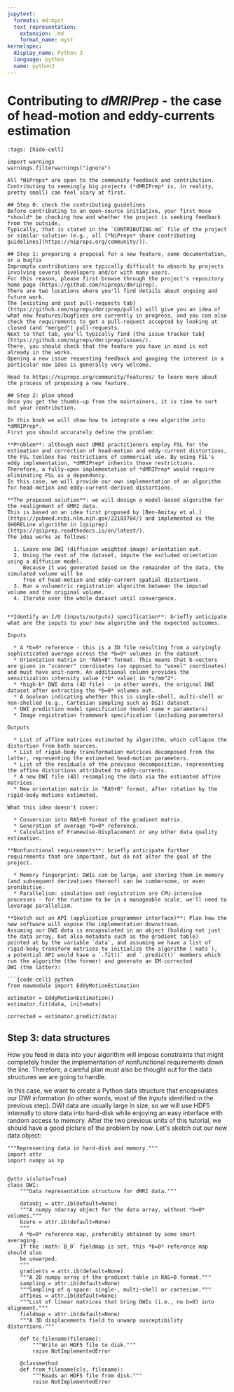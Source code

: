 ```yaml
---
jupytext:
  formats: md:myst
  text_representation:
    extension: .md
    format_name: myst
kernelspec:
  display_name: Python 3
  language: python
  name: python3
---
```


# Contributing to *dMRIPrep* - the case of head-motion and eddy-currents estimation

```{code-cell} python
:tags: [hide-cell]

import warnings
warnings.filterwarnings("ignore")

All *NiPreps* are open to the community feedback and contribution.
Contributing to seemingly big projects (*dMRIPrep* is, in reality, pretty small) can feel scary at first.

## Step 0: check the contributing guidelines
Before contributing to an open-source initiative, your first move *should* be checking how and whether the project is seeking feedback from the outside.
Typically, that is stated in the `CONTRIBUTING.md` file of the project or similar solution (e.g., all [*NiPreps* share contributing guidelines](https://nipreps.org/community/)).

## Step 1: preparing a proposal for a new feature, some documentation, or a bugfix
Impromptu contributions are typically difficult to absorb by projects involving several developers and/or with many users.
For this reason, please first browse through the project's repository home page (https://github.com/nipreps/dmriprep).
There are two locations where you'll find details about ongoing and future work.
The [existing and past pull-requests tab](https://github.com/nipreps/dmriprep/pulls) will give you an idea of what new features/bugfixes are currently in progress, and you can also check the requirements to get a pull-request accepted by looking at closed (and "merged") pull-requests.
Next to that tab, you'll typically find [the issue tracker tab](https://github.com/nipreps/dmriprep/issues/).
There, you should check that the feature you have in mind is not already in the works.
Opening a new issue requesting feedback and gauging the interest in a particular new idea is generally very welcome.

Head to https://nipreps.org/community/features/ to learn more about the process of proposing a new feature.

## Step 2: plan ahead
Once you get the thumbs-up from the maintainers, it is time to sort out your contribution.

In this book we will show how to integrate a new algorithm into *dMRIPrep*.
First you should accurately define the problem:

**Problem**: although most dMRI practitioners employ FSL for the estimation and correction of head-motion and eddy-current distortions, the FSL toolbox has restrictions of commercial use. By using FSL's eddy implementation, *dMRIPrep* inherits those restrictions.
Therefore, a fully-open implementation of *dMRIPrep* would require eliminating FSL as a dependency.
In this case, we will provide our own implementation of an algorithm for head-motion and eddy-current-derived distortions.

**The proposed solution**: we will design a model-based algorithm for the realignment of dMRI data.
This is based on an idea first proposed by [Ben-Amitay et al.](https://pubmed.ncbi.nlm.nih.gov/22183784/) and implemented as the SHORELine algorithm in [qsiprep](https://qsiprep.readthedocs.io/en/latest/). 
The idea works as follows:

  1. Leave one DWI (diffusion weighted image) orientation out.
  2. Using the rest of the dataset, impute the excluded orientation using a diffusion model.
     Because it was generated based on the remainder of the data, the simulated volume will be
     free of head-motion and eddy-current spatial distortions.
  3. Run a volumetric registration algorithm between the imputed volume and the original volume.
  4. Iterate over the whole dataset until convergence.


**Identify an I/O (inputs/outputs) specification**: briefly anticipate what are the inputs to your new algorithm and the expected outcomes.

Inputs

  * A *b=0* reference - this is a 3D file resulting from a varyingly sophisticated average across the *b=0* volumes in the dataset.
  * Orientation matrix in "RAS+B" format. This means that b-vectors are given in "scanner" coordinates (as opposed to "voxel" coordinates) and must have unit-norm. An additional column provides the sensitization intensity value (*b* value) in *s/mm^2*.
  * *high-b* DWI data (4D file) - in other words, the original DWI dataset after extracting the *b=0* volumes out.
  * A boolean indicating whether this is single-shell, multi-shell or non-shelled (e.g., Cartesian sampling such as DSI) dataset.
  * DWI prediction model specification (model name + parameters)
  * Image registration framework specification (including parameters)

Outputs

  * List of affine matrices estimated by algorithm, which collapse the distortion from both sources.
  * List of rigid-body transformation matrices decomposed from the latter, representing the estimated head-motion parameters.
  * List of the residuals of the previous decomposition, representing the affine distortions attributed to eddy-currents.
  * A new DWI file (4D) resampling the data via the estimated affine matrices.
  * New orientation matrix in "RAS+B" format, after rotation by the rigid-body motions estimated.

What this idea doesn't cover:

  * Conversion into RAS+B format of the gradient matrix.
  * Generation of average *b=0* reference.
  * Calculation of Framewise-Displacement or any other data quality estimation.

**Nonfunctional requirements**: briefly anticipate further requirements that are important, but do not alter the goal of the project.

  * Memory fingerprint: DWIs can be large, and storing them in memory (and subsequent derivatives thereof) can be cumbersome, or even prohibitive.
  * Parallelism: simulation and registration are CPU-intensive processes - for the runtime to be in a manageable scale, we'll need to leverage parallelism.

**Sketch out an API (application programmer interface)**: Plan how the new software will expose the implementation downstream.
Assuming our DWI data is encapsulated in an object (holding not just the data array, but also metadata such as the gradient table)
pointed at by the variable `data`, and assuming we have a list of rigid-body transform matrices to initialize the algorithm (`mats`),
a potential API would have a `.fit()` and `.predict()` members which run the algorithm (the former) and generate an EM-corrected
DWI (the latter):

```{code-cell} python
from newmodule import EddyMotionEstimation

estimator = EddyMotionEstimation()
estimator.fit(data, init=mats)

corrected = estimator.predict(data)
```

## Step 3: data structures
How you feed in data into your algorithm will impose constraints that might completely hinder the implementation of nonfunctional requirements down the line.
Therefore, a careful plan must also be thought out for the data structures we are going to handle.

In this case, we want to create a Python data structure that encapsulates our DWI information (in other words, most of the *Inputs* identified in the previous step).
DWI data are usually large in size, so we will use HDF5 internally to store data into hard-disk while enjoying an easy interface with random access to memory.
After the two previous units of this tutorial, we should have a good picture of the problem by now.
Let's sketch out our new data object:

```{code-cell} python
"""Representing data in hard-disk and memory."""
import attr
import numpy as np


@attr.s(slots=True)
class DWI:
    """Data representation structure for dMRI data."""

    dataobj = attr.ib(default=None)
    """A numpy ndarray object for the data array, without *b=0* volumes."""
    bzero = attr.ib(default=None)
    """
    A *b=0* reference map, preferably obtained by some smart averaging.
    If the :math:`B_0` fieldmap is set, this *b=0* reference map should also
    be unwarped.
    """
    gradients = attr.ib(default=None)
    """A 2D numpy array of the gradient table in RAS+B format."""
    sampling = attr.ib(default=None)
    """Sampling of q-space: single-, multi-shell or cartesian."""
    affines = attr.ib(default=None)
    """List of linear matrices that bring DWIs (i.e., no b=0) into alignment."""
    fieldmap = attr.ib(default=None)
    """A 3D displacements field to unwarp susceptibility distortions."""

    def to_filename(filename):
        """Write an HDF5 file to disk."""
        raise NotImplementedError

    @classmethod
    def from_filename(cls, filename):
        """Reads an HDF5 file from disk."""
        raise NotImplementedError

```
